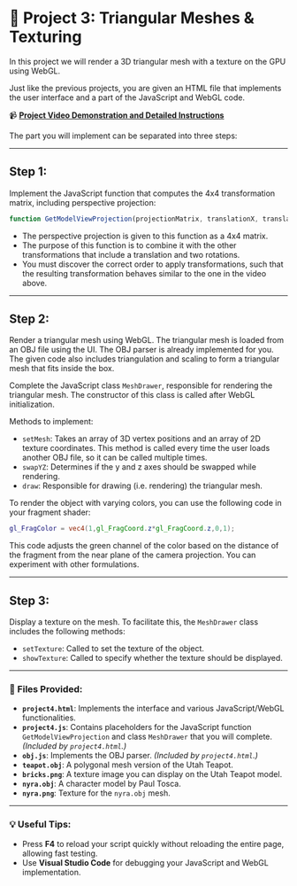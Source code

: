 # 📐 Project 3: Triangular Meshes & Texturing

In this project we will render a 3D triangular mesh with a texture on the GPU using WebGL.

Just like the previous projects, you are given an HTML file that implements the user interface and a part of the JavaScript and WebGL code.

📹 **[Project Video Demonstration and Detailed Instructions](https://graphics.cs.utah.edu/courses/cs4600/fall2023/?prj=4)**

The part you will implement can be separated into three steps:

---

## Step 1:

Implement the JavaScript function that computes the 4x4 transformation matrix, including perspective projection:

```javascript
function GetModelViewProjection(projectionMatrix, translationX, translationY, translationZ, rotationX, rotationY)
```

- The perspective projection is given to this function as a 4x4 matrix.
- The purpose of this function is to combine it with the other transformations that include a translation and two rotations.
- You must discover the correct order to apply transformations, such that the resulting transformation behaves similar to the one in the video above.

---

## Step 2:

Render a triangular mesh using WebGL. The triangular mesh is loaded from an OBJ file using the UI. The OBJ parser is already implemented for you. The given code also includes triangulation and scaling to form a triangular mesh that fits inside the box.

Complete the JavaScript class `MeshDrawer`, responsible for rendering the triangular mesh. The constructor of this class is called after WebGL initialization.

Methods to implement:

- `setMesh`: Takes an array of 3D vertex positions and an array of 2D texture coordinates. This method is called every time the user loads another OBJ file, so it can be called multiple times.
- `swapYZ`: Determines if the y and z axes should be swapped while rendering.
- `draw`: Responsible for drawing (i.e. rendering) the triangular mesh.

To render the object with varying colors, you can use the following code in your fragment shader:

```glsl
gl_FragColor = vec4(1,gl_FragCoord.z*gl_FragCoord.z,0,1);
```

This code adjusts the green channel of the color based on the distance of the fragment from the near plane of the camera projection. You can experiment with other formulations.

---

## Step 3:

Display a texture on the mesh. To facilitate this, the `MeshDrawer` class includes the following methods:

- `setTexture`: Called to set the texture of the object.
- `showTexture`: Called to specify whether the texture should be displayed.

---

### 📂 Files Provided:

- **`project4.html`**: Implements the interface and various JavaScript/WebGL functionalities.
- **`project4.js`**: Contains placeholders for the JavaScript function `GetModelViewProjection` and class `MeshDrawer` that you will complete. *(Included by `project4.html`.)*
- **`obj.js`**: Implements the OBJ parser. *(Included by `project4.html`.)*
- **`teapot.obj`**: A polygonal mesh version of the Utah Teapot.
- **`bricks.png`**: A texture image you can display on the Utah Teapot model.
- **`nyra.obj`**: A character model by Paul Tosca.
- **`nyra.png`**: Texture for the `nyra.obj` mesh.

---

### 💡 Useful Tips:

- Press **F4** to reload your script quickly without reloading the entire page, allowing fast testing.
- Use **Visual Studio Code** for debugging your JavaScript and WebGL implementation.


